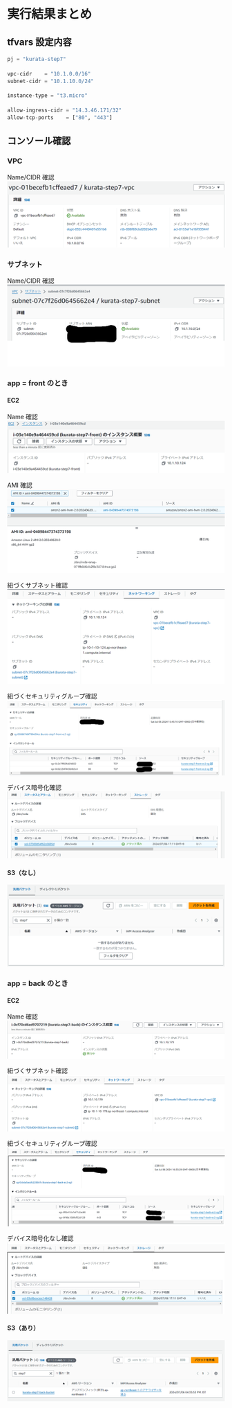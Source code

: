 # 実行結果まとめ

## tfvars 設定内容
```tf
pj = "kurata-step7"

vpc-cidr    = "10.1.0.0/16"
subnet-cidr = "10.1.10.0/24"

instance-type = "t3.micro"

allow-ingress-cidr = "14.3.46.171/32"
allow-tcp-ports    = ["80", "443"]
```

## コンソール確認

### VPC
Name/CIDR 確認
![alt text](./doc/vpc.png)

### サブネット
Name/CIDR 確認
![alt text](./doc/subnet.png)

### app = front のとき

#### EC2
Name 確認
![alt text](./doc/ec2-front-name.png)

AMI 確認
![alt text](./doc/ec2-front-ami.png)

紐づくサブネット確認
![alt text](./doc/ec2-front-subnet.png)

紐づくセキュリティグループ確認
![alt text](./doc/ec2-front-sg.png)

デバイス暗号化確認
![alt text](./doc/ec2-front-ebs.png)

#### S3（なし）
![alt text](./doc/s3-none.png)

### app = back のとき

#### EC2
Name 確認
![alt text](./doc/ec2-back-name.png)

紐づくサブネット確認
![alt text](./doc/ec2-back-subnet.png)

紐づくセキュリティグループ確認
![alt text](./doc/ec2-back-sg.png)

デバイス暗号化なし確認
![alt text](./doc/ec2-back-ebs.png)

#### S3（あり）
![alt text](./doc/s3.png)
